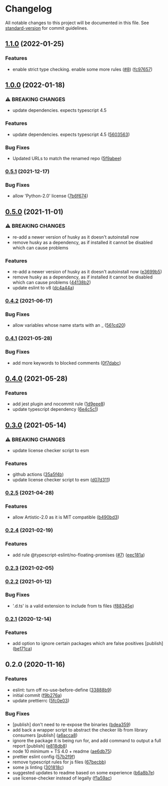 # Changelog

All notable changes to this project will be documented in this file. See [standard-version](https://github.com/conventional-changelog/standard-version) for commit guidelines.

## [1.1.0](https://github.com/nrkno/sofie-code-standard-preset/compare/v1.0.0...v1.1.0) (2022-01-25)


### Features

* enable strict type checking. enable some more rules ([#8](https://github.com/nrkno/sofie-code-standard-preset/issues/8)) ([fc97657](https://github.com/nrkno/sofie-code-standard-preset/commit/fc97657b39ee1a34323ad62ccca3c33fc9d38cf0))

## [1.0.0](https://github.com/nrkno/sofie-code-standard-preset/compare/v0.5.1...v1.0.0) (2022-01-18)


### ⚠ BREAKING CHANGES

* update dependencies. expects typescript 4.5

### Features

* update dependencies. expects typescript 4.5 ([5603563](https://github.com/nrkno/sofie-code-standard-preset/commit/5603563f2cb9e20b4679d7c2b7d089704ec17a2a))


### Bug Fixes

* Updated URLs to match the renamed repo ([5f9abee](https://github.com/nrkno/sofie-code-standard-preset/commit/5f9abee27c09e6b87cce2f48d34586fa7f42dd06))

### [0.5.1](https://github.com/nrkno/tv-automation-sofie-code-standard-preset/compare/v0.5.0...v0.5.1) (2021-12-17)


### Bug Fixes

* allow 'Python-2.0' license ([7b6f674](https://github.com/nrkno/tv-automation-sofie-code-standard-preset/commit/7b6f6741228e9c71a289c57d815d69b528fd8367))

## [0.5.0](https://github.com/nrkno/tv-automation-sofie-code-standard-preset/compare/v0.4.2...v0.5.0) (2021-11-01)


### ⚠ BREAKING CHANGES

* re-add a newer version of husky as it doesn't autoinstall now
* remove husky as a dependency, as if installed it cannot be disabled which can cause problems

### Features

* re-add a newer version of husky as it doesn't autoinstall now ([e3699b5](https://github.com/nrkno/tv-automation-sofie-code-standard-preset/commit/e3699b52cda512cfc115a13ab0cd00d46fcec0af))
* remove husky as a dependency, as if installed it cannot be disabled which can cause problems ([44138b2](https://github.com/nrkno/tv-automation-sofie-code-standard-preset/commit/44138b2c9fad4f3e330173f606fad20ab4f0c304))
* update eslint to v8 ([dc4a44a](https://github.com/nrkno/tv-automation-sofie-code-standard-preset/commit/dc4a44adb7800b4a885a7d4bfc4034b387aa576a))

### [0.4.2](https://github.com/nrkno/tv-automation-sofie-code-standard-preset/compare/v0.4.1...v0.4.2) (2021-06-17)


### Bug Fixes

* allow variables whose name starts with an _ ([561cd20](https://github.com/nrkno/tv-automation-sofie-code-standard-preset/commit/561cd205da88a86255f16ff4853deeba7c85a780))

### [0.4.1](https://github.com/nrkno/tv-automation-sofie-code-standard-preset/compare/v0.4.0...v0.4.1) (2021-05-28)


### Bug Fixes

* add more keywords to blocked comments ([0f7dabc](https://github.com/nrkno/tv-automation-sofie-code-standard-preset/commit/0f7dabc05e501136dda2c5c55a4a69de2b733b9d))

## [0.4.0](https://github.com/nrkno/tv-automation-sofie-code-standard-preset/compare/v0.3.0...v0.4.0) (2021-05-28)


### Features

* add jest plugin and nocommit rule ([1d9eee8](https://github.com/nrkno/tv-automation-sofie-code-standard-preset/commit/1d9eee84f7e1d2a5da91758306335cdf9424c19f))
* update typescript dependency ([6e4c5c1](https://github.com/nrkno/tv-automation-sofie-code-standard-preset/commit/6e4c5c1da51ad882908d8a662959ba64ee11604a))

## [0.3.0](https://github.com/nrkno/tv-automation-sofie-code-standard-preset/compare/v0.2.5...v0.3.0) (2021-05-14)


### ⚠ BREAKING CHANGES

* update license checker script to esm

### Features

* github actions ([35a5f4b](https://github.com/nrkno/tv-automation-sofie-code-standard-preset/commit/35a5f4b8929cac12b9fbf34e605690fb3836b229))
* update license checker script to esm ([d07d311](https://github.com/nrkno/tv-automation-sofie-code-standard-preset/commit/d07d311a500fc88064f7c882f3370af58511da41))

### [0.2.5](https://github.com/nrkno/tv-automation-sofie-code-standard-preset/compare/v0.2.4...v0.2.5) (2021-04-28)


### Features

* allow Artistic-2.0 as it is MIT compatible ([b490bd3](https://github.com/nrkno/tv-automation-sofie-code-standard-preset/commit/b490bd3e1d0ca51f20539b32d8d357b756cc0547))

### [0.2.4](https://github.com/nrkno/tv-automation-sofie-code-standard-preset/compare/v0.2.3...v0.2.4) (2021-02-19)


### Features

* add rule @typescript-eslint/no-floating-promises ([#7](https://github.com/nrkno/tv-automation-sofie-code-standard-preset/issues/7)) ([eec181a](https://github.com/nrkno/tv-automation-sofie-code-standard-preset/commit/eec181a9fed7b5b5c38a4fc22b15ca6ec1c04ad4))

### [0.2.3](https://github.com/nrkno/tv-automation-sofie-code-standard-preset/compare/v0.2.2...v0.2.3) (2021-02-05)

### [0.2.2](https://github.com/nrkno/tv-automation-sofie-code-standard-preset/compare/v0.2.1...v0.2.2) (2021-01-12)


### Bug Fixes

* '.d.ts' is a valid extension to include from ts files ([f88345e](https://github.com/nrkno/tv-automation-sofie-code-standard-preset/commit/f88345efd55e417ab584257f88cef92ff8f86a61))

### [0.2.1](https://github.com/nrkno/tv-automation-sofie-code-standard-preset/compare/v0.2.0...v0.2.1) (2020-12-14)


### Features

* add option to ignore certain packages which are false positives [publish] ([be171ca](https://github.com/nrkno/tv-automation-sofie-code-standard-preset/commit/be171caeca7bb93213f16ffba05bb4214ebfa741))

## 0.2.0 (2020-11-16)


### Features

* eslint: turn off no-use-before-define ([33888b9](https://github.com/nrkno/tv-automation-sofie-code-standard-preset/commit/33888b9440b7c0d1dfc6c61ca04b1df3f8698bde))
* initial commit ([f9b276a](https://github.com/nrkno/tv-automation-sofie-code-standard-preset/commit/f9b276aca44df4d7681c85f6304db9520f43a567))
* update prettierrc ([5fc0e03](https://github.com/nrkno/tv-automation-sofie-code-standard-preset/commit/5fc0e036e699ea3fcf529aa0f1818ad11d79952b))


### Bug Fixes

* [publish] don't need to re-expose the binaries ([bdea359](https://github.com/nrkno/tv-automation-sofie-code-standard-preset/commit/bdea35987bf700fe78a2627eaec5e75b71d5d021))
* add back a wrapper script to abstract the checker lib from library consumers [publish] ([a6acca8](https://github.com/nrkno/tv-automation-sofie-code-standard-preset/commit/a6acca8c64be8b368e1ec3fdbfd884fdf5d69aeb))
* ignore the package it is being run for, and add command to output a full report [publish] ([e818db8](https://github.com/nrkno/tv-automation-sofie-code-standard-preset/commit/e818db8d32e9ded130715f4bb9862bf8f45aca27))
* node 10 minimum + TS 4.0 + readme ([ae6db75](https://github.com/nrkno/tv-automation-sofie-code-standard-preset/commit/ae6db754fc5d1364f958badc4dfdf32da238e6b8))
* prettier eslint config ([57b2f9f](https://github.com/nrkno/tv-automation-sofie-code-standard-preset/commit/57b2f9fe4f576b1b1095279048d748becef94ba0))
* remove typescript rules for js files ([67becbb](https://github.com/nrkno/tv-automation-sofie-code-standard-preset/commit/67becbb96be13844baa5c5f0bddb6f2987374033))
* some js linting ([301818c](https://github.com/nrkno/tv-automation-sofie-code-standard-preset/commit/301818cac8021dd251ebb6a724d1d3b33cff3051))
* suggested updates to readme based on some experience ([b6a8b7e](https://github.com/nrkno/tv-automation-sofie-code-standard-preset/commit/b6a8b7e2a68ff7937633129392dc6dea3312f668))
* use license-checker instead of legally ([f1a59ac](https://github.com/nrkno/tv-automation-sofie-code-standard-preset/commit/f1a59acce97dc57b0a419c8153dfc56ab91f3205))
